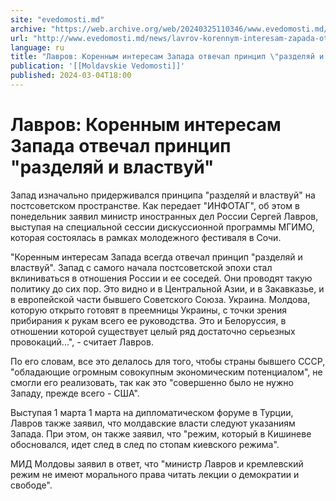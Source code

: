 ```yaml
---
site: "evedomosti.md"
archive: "https://web.archive.org/web/20240325110346/www.evedomosti.md/news/lavrov-korennym-interesam-zapada-otvechal-princip-razdelyaj"
url: "http://www.evedomosti.md/news/lavrov-korennym-interesam-zapada-otvechal-princip-razdelyaj"
language: ru
title: "Лавров: Коренным интересам Запада отвечал принцип \"разделяй и властвуй\""
publication: '[[Moldavskie Vedomosti]]'
published: 2024-03-04T18:00
---
```


# Лавров: Коренным интересам Запада отвечал принцип "разделяй и властвуй"

Запад изначально придерживался принципа "разделяй и властвуй" на постсоветском пространстве. Как передает "ИНФОТАГ", об этом в понедельник заявил министр иностранных дел России Сергей Лавров, выступая на специальной сессии дискуссионной программы МГИМО, которая состоялась в рамках молодежного фестиваля в Сочи.

"Коренным интересам Запада всегда отвечал принцип "разделяй и властвуй". Запад с самого начала постсоветской эпохи стал вклиниваться в отношения России и ее соседей. Они проводят такую политику до сих пор. Это видно и в Центральной Азии, и в Закавказье, и в европейской части бывшего Советского Союза. Украина. Молдова, которую открыто готовят в преемницы Украины, с точки зрения прибирания к рукам всего ее руководства. Это и Белоруссия, в отношении которой существует целый ряд достаточно серьезных провокаций...", - считает Лавров.

По его словам, все это делалось для того, чтобы страны бывшего СССР, "обладающие огромным совокупным экономическим потенциалом", не смогли его реализовать, так как это "совершенно было не нужно Западу, прежде всего - США".

Выступая 1 марта 1 марта на дипломатическом форуме в Турции, Лавров также заявил, что молдавские власти следуют указаниям Запада. При этом, он также заявил, что "режим, который в Кишиневе обосновался, идет след в след по стопам киевского режима".

МИД Молдовы заявил в ответ, что "министр Лавров и кремлевский режим не имеют морального права читать лекции о демократии и свободе".